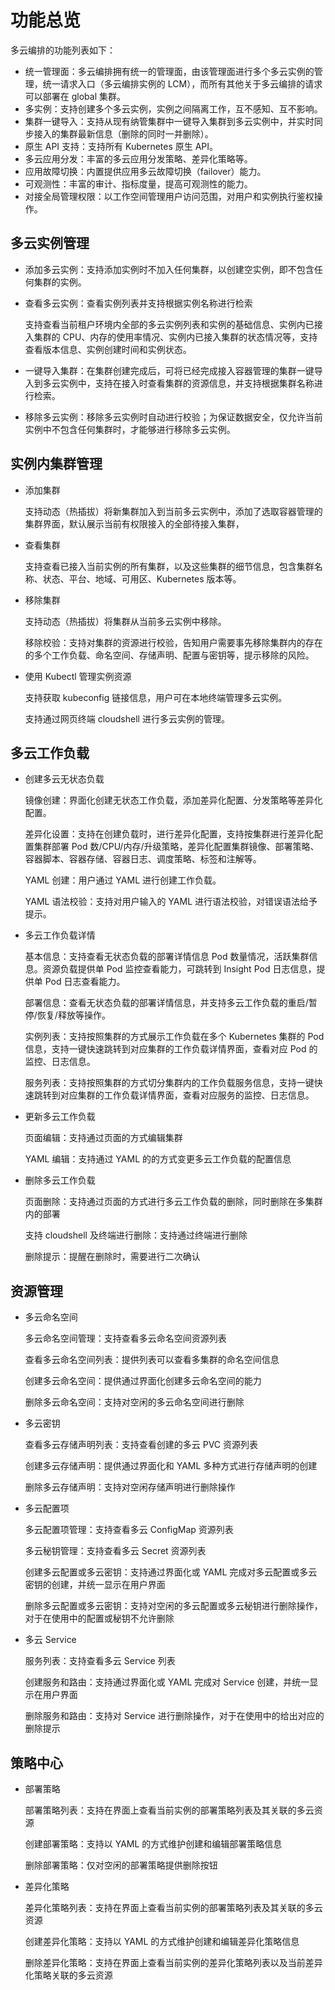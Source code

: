 # 功能总览

多云编排的功能列表如下：

- 统一管理面：多云编排拥有统一的管理面，由该管理面进行多个多云实例的管理，统一请求入口（多云编排实例的 LCM），而所有其他关于多云编排的请求可以部署在 global 集群。
- 多实例：支持创建多个多云实例，实例之间隔离工作，互不感知、互不影响。
- 集群一键导入：支持从现有纳管集群中一键导入集群到多云实例中，并实时同步接入的集群最新信息（删除的同时一并删除）。
- 原生 API 支持：支持所有 Kubernetes 原生 API。
- 多云应用分发：丰富的多云应用分发策略、差异化策略等。
- 应用故障切换：内置提供应用多云故障切换（failover）能力。
- 可观测性：丰富的审计、指标度量，提高可观测性的能力。
- 对接全局管理权限：以工作空间管理用户访问范围，对用户和实例执行鉴权操作。

## 多云实例管理

- 添加多云实例：支持添加实例时不加入任何集群，以创建空实例，即不包含任何集群的实例。

- 查看多云实例：查看实例列表并支持根据实例名称进行检索

    支持查看当前租户环境内全部的多云实例列表和实例的基础信息、实例内已接入集群的 CPU、内存的使用率情况、实例内已接入集群的状态情况等，支持查看版本信息、实例创建时间和实例状态。

- 一键导入集群：在集群创建完成后，可将已经完成接入容器管理的集群一键导入到多云实例中，支持在接入时查看集群的资源信息，并支持根据集群名称进行检索。

- 移除多云实例：移除多云实例时自动进行校验；为保证数据安全，仅允许当前实例中不包含任何集群时，才能够进行移除多云实例。

## 实例内集群管理

- 添加集群

    支持动态（热插拔）将新集群加入到当前多云实例中，添加了选取容器管理的集群界面，默认展示当前有权限接入的全部待接入集群，

- 查看集群

    支持查看已接入当前实例的所有集群，以及这些集群的细节信息，包含集群名称、状态、平台、地域、可用区、Kubernetes 版本等。

- 移除集群

    支持动态（热插拔）将集群从当前多云实例中移除。

    移除校验：支持对集群的资源进行校验，告知用户需要事先移除集群内的存在的多个工作负载、命名空间、存储声明、配置与密钥等，提示移除的风险。

- 使用 Kubectl 管理实例资源

    支持获取 kubeconfig 链接信息，用户可在本地终端管理多云实例。

    支持通过网页终端 cloudshell 进行多云实例的管理。

## 多云工作负载

- 创建多云无状态负载

    镜像创建：界面化创建无状态工作负载，添加差异化配置、分发策略等差异化配置。

    差异化设置：支持在创建负载时，进行差异化配置，支持按集群进行差异化配置集群部署 Pod 数/CPU/内存/升级策略，差异化配置集群镜像、部署策略、容器脚本、容器存储、容器日志、调度策略、标签和注解等。

    YAML 创建：用户通过 YAML 进行创建工作负载。

    YAML 语法校验：支持对用户输入的 YAML 进行语法校验，对错误语法给予提示。

- 多云工作负载详情

    基本信息：支持查看无状态负载的部署详情信息 Pod 数量情况，活跃集群信息。资源负载提供单 Pod 监控查看能力，可跳转到 Insight Pod 日志信息，提供单 Pod 日志查看能力。

    部署信息：查看无状态负载的部署详情信息，并支持多云工作负载的重启/暂停/恢复/释放等操作。

    实例列表：支持按照集群的方式展示工作负载在多个 Kubernetes 集群的 Pod 信息，支持一键快速跳转到对应集群的工作负载详情界面，查看对应 Pod 的监控、日志信息。

    服务列表：支持按照集群的方式切分集群内的工作负载服务信息，支持一键快速跳转到对应集群的工作负载详情界面，查看对应服务的监控、日志信息。

- 更新多云工作负载

    页面编辑：支持通过页面的方式编辑集群

    YAML 编辑：支持通过 YAML 的的方式变更多云工作负载的配置信息

- 删除多云工作负载

    页面删除：支持通过页面的方式进行多云工作负载的删除，同时删除在多集群内的部署

    支持 cloudshell 及终端进行删除：支持通过终端进行删除

    删除提示：提醒在删除时，需要进行二次确认

## 资源管理

- 多云命名空间

    多云命名空间管理：支持查看多云命名空间资源列表

    查看多云命名空间列表：提供列表可以查看多集群的命名空间信息

    创建多云命名空间：提供通过界面化创建多云命名空间的能力

    删除多云命名空间：支持对空闲的多云命名空间进行删除

- 多云密钥

    查看多云存储声明列表：支持查看创建的多云 PVC 资源列表

    创建多云存储声明：提供通过界面化和 YAML 多种方式进行存储声明的创建

    删除多云存储声明：支持对空闲存储声明进行删除操作

- 多云配置项

    多云配置项管理：支持查看多云 ConfigMap 资源列表

    多云秘钥管理：支持查看多云 Secret 资源列表

    创建多云配置或多云密钥：支持通过界面化或 YAML 完成对多云配置或多云密钥的创建，并统一显示在用户界面

    删除多云配置或多云密钥：支持对空闲的多云配置或多云秘钥进行删除操作，对于在使用中的配置或秘钥不允许删除

- 多云 Service

    服务列表：支持查看多云 Service 列表

    创建服务和路由：支持通过界面化或 YAML 完成对 Service 创建，并统一显示在用户界面

    删除服务和路由：支持对 Service 进行删除操作，对于在使用中的给出对应的删除提示

## 策略中心

- 部署策略

    部署策略列表：支持在界面上查看当前实例的部署策略列表及其关联的多云资源

    创建部署策略：支持以 YAML 的方式维护创建和编辑部署策略信息

    删除部署策略：仅对空闲的部署策略提供删除按钮

- 差异化策略

    差异化策略列表：支持在界面上查看当前实例的部署策略列表及其关联的多云资源

    创建差异化策略：支持以 YAML 的方式维护创建和编辑差异化策略信息

    删除差异化策略：支持在界面上查看当前实例的差异化策略列表以及当前差异化策略关联的多云资源
